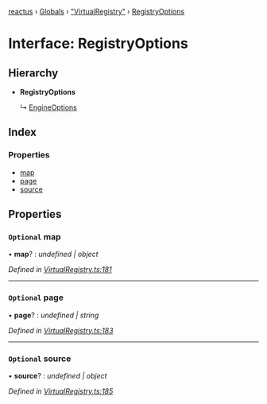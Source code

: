 [reactus](../README.md) › [Globals](../globals.md) › ["VirtualRegistry"](../modules/_virtualregistry_.md) › [RegistryOptions](_virtualregistry_.registryoptions.md)

# Interface: RegistryOptions

## Hierarchy

* **RegistryOptions**

  ↳ [EngineOptions](_virtualengine_.engineoptions.md)

## Index

### Properties

* [map](_virtualregistry_.registryoptions.md#optional-map)
* [page](_virtualregistry_.registryoptions.md#optional-page)
* [source](_virtualregistry_.registryoptions.md#optional-source)

## Properties

### `Optional` map

• **map**? : *undefined | object*

*Defined in [VirtualRegistry.ts:181](https://github.com/Openovate/reactus/blob/97dd666/src/VirtualRegistry.ts#L181)*

___

### `Optional` page

• **page**? : *undefined | string*

*Defined in [VirtualRegistry.ts:183](https://github.com/Openovate/reactus/blob/97dd666/src/VirtualRegistry.ts#L183)*

___

### `Optional` source

• **source**? : *undefined | object*

*Defined in [VirtualRegistry.ts:185](https://github.com/Openovate/reactus/blob/97dd666/src/VirtualRegistry.ts#L185)*
